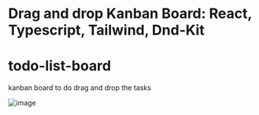 # Drag and drop Kanban Board: React, Typescript, Tailwind, Dnd-Kit

# todo-list-board
kanban board to do drag and drop the tasks

![image](https://github.com/Prudhivi-Phani-Kumar/todo-list-board/assets/138499569/15c5b6b2-e19e-497f-aa43-86eabe4391d4)

